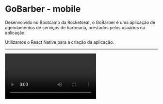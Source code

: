 # GoBarber - mobile

Desenvolvido no Bootcamp da Rocketseat, o GoBarber é uma aplicação de agendamentos de serviços de barbearia, prestados pelos usuários na aplicação.
<p></p>
Utilizamos o React Native para a criação da aplicação.

---
<video autoplay>
    <source src="video.mov" type="video/mp4">
</vide>
<p></p>
Criado por Lucas Soares
